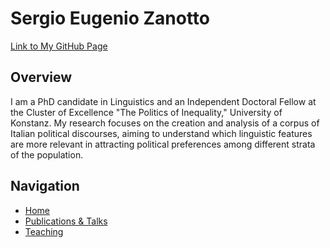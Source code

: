 # Sergio Eugenio Zanotto

[Link to My GitHub Page](https://Sergio-E-Zanotto.github.io/)

## Overview

I am a PhD candidate in Linguistics and an Independent Doctoral Fellow at the Cluster of Excellence "The Politics of Inequality," University of Konstanz. My research focuses on the creation and analysis of a corpus of Italian political discourses, aiming to understand which linguistic features are more relevant in attracting political preferences among different strata of the population.

## Navigation

- [Home](https://Sergio-E-Zanotto.github.io)
- [Publications & Talks](https://Sergio-E-Zanotto.github.io/PubTalk)
- [Teaching](https://Sergio-E-Zanotto.github.io/Teach)
